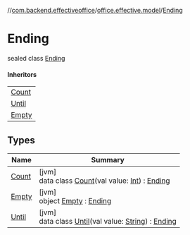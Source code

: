 //[com.backend.effectiveoffice](../../../index.md)/[office.effective.model](../index.md)/[Ending](index.md)

# Ending

sealed class [Ending](index.md)

#### Inheritors

| |
|---|
| [Count](-count/index.md) |
| [Until](-until/index.md) |
| [Empty](-empty/index.md) |

## Types

| Name | Summary |
|---|---|
| [Count](-count/index.md) | [jvm]<br>data class [Count](-count/index.md)(val value: [Int](https://kotlinlang.org/api/latest/jvm/stdlib/kotlin/-int/index.html)) : [Ending](index.md) |
| [Empty](-empty/index.md) | [jvm]<br>object [Empty](-empty/index.md) : [Ending](index.md) |
| [Until](-until/index.md) | [jvm]<br>data class [Until](-until/index.md)(val value: [String](https://kotlinlang.org/api/latest/jvm/stdlib/kotlin/-string/index.html)) : [Ending](index.md) |
